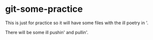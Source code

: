 # git-some-practice

This is just for practice so it will have some files with the ill poetry in '.

There will be some ill pushin' and pullin'.
